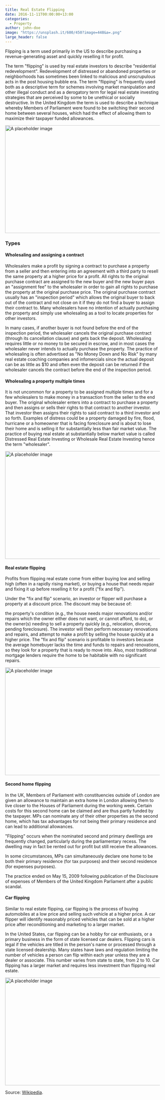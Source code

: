 ```yaml
---
title: Real Estate Flipping
date: 2016-11-11T00:00:00+13:00
categories:
  - Property
author: john-doe
image: "https://unsplash.it/600/450?image=448&a=.png"
large_header: false
---
```


Flipping is a term used primarily in the US to describe purchasing a revenue-generating asset and quickly reselling it for profit.

The term "flipping" is used by real estate investors to describe "residential redevelopment". Redevelopment of distressed or abandoned properties or neighborhoods has sometimes been linked to malicious and unscrupulous acts in the post housing bubble era. The term "flipping" is frequently used both as a descriptive term for schemes involving market manipulation and other illegal conduct and as a derogatory term for legal real estate investing strategies that are perceived by some to be unethical or socially destructive. In the United Kingdom the term is used to describe a technique whereby Members of Parliament were found to be switching their second home between several houses, which had the effect of allowing them to maximize their taxpayer funded allowances.

<img src="https:/unsplash.it/960/350?image=690" width="960" height="350" alt="A placeholder image" />

### Types

#### Wholesaling and assigning a contract

Wholesalers make a profit by signing a contract to purchase a property from a seller and then entering into an agreement with a third party to resell the same property at a higher price for a profit. All rights to the original purchase contract are assigned to the new buyer and the new buyer pays an "assignment fee" to the wholesaler in order to gain all rights to purchase the property at the original purchase price. The original purchase contract usually has an "inspection period" which allows the original buyer to back out of the contract and not close on it if they do not find a buyer to assign their contract to. Many wholesalers have no intention of actually purchasing the property and simply use wholesaling as a tool to locate properties for other investors.

In many cases, if another buyer is not found before the end of the inspection period, the wholesaler cancels the original purchase contract (through its cancellation clause) and gets back the deposit. Wholesaling requires little or no money to be secured in escrow, and in most cases the wholesaler never intends to actually purchase the property. The practice of wholesaling is often advertised as "No Money Down and No Risk" by many real estate coaching companies and infomercials since the actual deposit can be as little as $10 and often even the deposit can be returned if the wholesaler cancels the contract before the end of the inspection period.

#### Wholesaling a property multiple times

It is not uncommon for a property to be assigned multiple times and for a few wholesalers to make money in a transaction from the seller to the end buyer. The original wholesaler enters into a contract to purchase a property and then assigns or sells their rights to that contract to another investor. That investor then assigns their rights to said contract to a third investor and so forth. Examples of distress could be a property damaged by fire, flood, hurricane or a homeowner that is facing foreclosure and is about to lose their home and is selling it for substantially less than fair market value. The practice of buying real estate at substantially below market value is called Distressed Real Estate Investing or Wholesale Real Estate Investing hence the term "wholesaler".

<img src="https:/unsplash.it/960/350?image=670" width="960" height="350" alt="A placeholder image" />

#### Real estate flipping

Profits from flipping real estate come from either buying low and selling high (often in a rapidly rising market), or buying a house that needs repair and fixing it up before reselling it for a profit ("fix and flip").

Under the "fix and flip" scenario, an investor or flipper will purchase a property at a discount price. The discount may be because of:

the property's condition (e.g., the house needs major renovations and/or repairs which the owner either does not want, or cannot afford, to do), or
the owner(s) needing to sell a property quickly (e.g., relocation, divorce, pending foreclosure).
The investor will then perform necessary renovations and repairs, and attempt to make a profit by selling the house quickly at a higher price. The "fix and flip" scenario is profitable to investors because the average homebuyer lacks the time and funds to repairs and renovations, so they look for a property that is ready to move into. Also, most traditional mortgage lenders require the home to be habitable with no significant repairs.

<img src="https:/unsplash.it/960/350?image=442" width="960" height="350" alt="A placeholder image" />

#### Second home flipping

In the UK, Members of Parliament with constituencies outside of London are given an allowance to maintain an extra home in London allowing them to live closer to the Houses of Parliament during the working week. Certain costs for this second home can be claimed and are thus partly funded by the taxpayer. MPs can nominate any of their other properties as the second home, which has tax advantages for not being their primary residence and can lead to additional allowances.

"Flipping" occurs when the nominated second and primary dwellings are frequently changed, particularly during the parliamentary recess. The dwelling may in fact be rented out for profit but still receive the allowances.

In some circumstances, MPs can simultaneously declare one home to be both their primary residence (for tax purposes) and their second residence (for expenses purposes).

The practice ended on May 15, 2009 following publication of the Disclosure of expenses of Members of the United Kingdom Parliament after a public scandal.

#### Car flipping

Similar to real estate flipping, car flipping is the process of buying automobiles at a low price and selling such vehicle at a higher price. A car flipper will identify reasonably priced vehicles that can be sold at a higher price after reconditioning and marketing to a larger market.

In the United States, car flipping can be a hobby for car enthusiasts, or a primary business in the form of state licensed car dealers. Flipping cars is legal if the vehicles are titled in the person's name or processed through a state licensed dealership. Many states have laws and regulation limiting the number of vehicles a person can flip within each year unless they are a dealer or associate. This number varies from state to state, from 2 to 10. Car flipping has a larger market and requires less investment than flipping real estate.

<img src="https:/unsplash.it/960/350?image=655" width="960" height="350" alt="A placeholder image" />

Source: [Wikipedia](https://en.wikipedia.org/wiki/Flipping).
